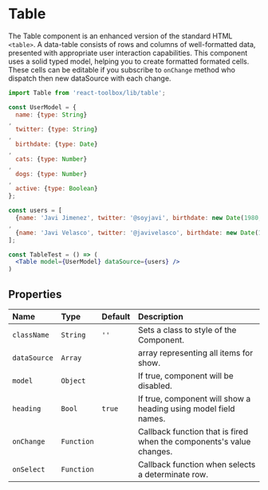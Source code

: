 # Table

The Table component is an enhanced version of the standard HTML `<table>`. A data-table consists of rows and columns of well-formatted data, presented with appropriate user interaction capabilities. This component uses a solid typed model, helping you to create formatted formated cells. These cells can be editable if you subscribe to `onChange` method who dispatch then new dataSource with each change.

<!-- example -->
```jsx
import Table from 'react-toolbox/lib/table';

const UserModel = {
  name: {type: String}
,
  twitter: {type: String}
,
  birthdate: {type: Date}
,
  cats: {type: Number}
,
  dogs: {type: Number}
,
  active: {type: Boolean}
};

const users = [
  {name: 'Javi Jimenez', twitter: '@soyjavi', birthdate: new Date(1980, 3, 11), cats: 1}
,
  {name: 'Javi Velasco', twitter: '@javivelasco', birthdate: new Date(1987, 1, 1), dogs: 1, active: true}
];

const TableTest = () => (
  <Table model={UserModel} dataSource={users} />
)
```

## Properties

| Name              | Type          | Default         | Description|
|:-----|:-----|:-----|:-----|
| `className`     | `String`      | `''`            | Sets a class to style of the Component.|
| `dataSource`    | `Array`       |           | array representing all items for show.|
| `model`         | `Object`      |                 | If true, component will be disabled.|
| `heading`       | `Bool`        | `true`          | If true, component will show a heading using model field names.|
| `onChange`      | `Function`    |                 | Callback function that is fired when the components's value changes.|
| `onSelect`      | `Function`    |                 | Callback function when  selects a determinate row.|
